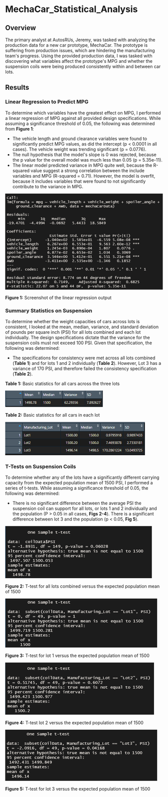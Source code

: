 # MechaCar_Statistical_Analysis

## Overview
The primary analyst at AutosRUs, Jeremy, was tasked with analyzing the production data for a new car prototype, MechaCar.  The prototype is suffering from production issues, which are hindering the manufacturing team's progress.  Using the provided production data, I was tasked with discovering what variables affect the prototype's MPG and whether the suspension coils were being produced consistently within and between car lots.

## Results

### Linear Regression to Predict MPG
To determine which variables have the greatest effect on MPG, I performed a linear regression of MPG against all provided design specifications.  While assuming a significance threshold of 0.05, the following was determined from **Figure 1**:
-	The vehicle length and ground clearance variables were found to significantly predict MPG values, as did the intercept (p < 0.0001 in all cases).  The vehicle weight was trending significant (p = 0.0776).
-	The null hypothesis that the model's slope is 0 was rejected, because the p value for the overall model was much less than 0.05 (p = 5.35e-11).
-	The linear model predicted variance in MPG quite well, because the R-squared value suggest a strong correlation between the include variables and MPG (R-squared = 0.71).  However, the model is overfit, because it includes variables that were found to not significantly contribute to the variance in MPG.

![linear-regression-output](resources/mpg_linear_model.png)

**Figure 1:** Screenshot of the linear regression output

### Summary Statistics on Suspension
To determine whether the weight capacities of cars across lots is consistent, I looked at the mean, median, variance, and standard deviation of pounds per square inch (PSI) for all lots combined and each lot individually.  The design specifications dictate that the variance for the suspension coils must not exceed 100 PSI.  Given that specification, the following was determined:
-	The specifications for consistency were met across all lots combined (**Table 1**) and for lots 1 and 2 individually (**Table 2**).  However, Lot 3 has a variance of 170 PSI, and therefore failed the consistency specification (**Table 2**).

**Table 1:** Basic statistics for all cars across the three lots

![total-stats-output](resources/total_summary.png)

**Table 2:** Basic statistics for all cars in each lot

![by-lot-stats-output](resources/lot_summary.png)

### T-Tests on Suspension Coils
To determine whether any of the lots have a significantly different carrying capacity from the expected population mean of 1500 PSI, I performed a series of t-tests.  While assuming a significance threshold of 0.05, the following was determined:
-	There is no significant difference between the average PSI the suspension coil can support for all lots, or lots 1 and 2 individually and the population (P > 0.05 in all cases, **Figs 2-4**).  There is a significant difference between lot 3 and the population (p < 0.05, **Fig 5**).

![total-ttest](resources/total_ttest.png)

**Figure 2:** T-test for all lots combined versus the expected population mean of 1500

![lot1-ttest](resources/lot1_ttest.png)

**Figure 3:** T-test for lot 1 versus the expected population mean of 1500

![lot2-ttest](resources/lot2_ttest.png)

**Figure 4:** T-test lot 2 versus the expected population mean of 1500

![lot3-ttest](resources/lot3_ttest.png)

**Figure 5:** T-test for lot 3 versus the expected population mean of 1500


